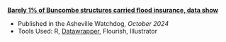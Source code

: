 **[Barely 1% of Buncombe structures carried flood insurance, data show](https://avlwatchdog.org/barely-1-of-buncombe-structures-carried-flood-insurance-data-show/)**
- Published in the Asheville Watchdog, _October 2024_
- Tools Used: R, [Datawrapper](https://datawrapper.dwcdn.net/c8rgI/5/), Flourish, Illustrator
